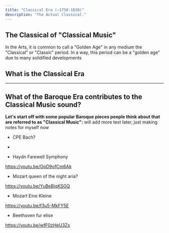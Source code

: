 ```yaml
---
title: "Classical Era (~1750-1820)"
description: "The Actual Classical."
---
```

## The Classical of "Classical Music"
In the Arts, it is common to call a "Golden Age" in any medium the "Classical" or "Classic" period. In a way, this period can be a "golden age" due to many solidified developments 


## What is the Classical Era


---

## What of the Baroque Era contributes to the Classical Music sound? 

**Let's start off with some popular Baroque pieces people think about that are referred to as "Classical Music":**
will add more text later, just making notes for myself now

- CPE Bach?
- 

- Haydn Farewell Symphony

https://youtu.be/OpD9ofCm6Ak

- Mozart queen of the night aria?

https://youtu.be/YuBeBjqKSGQ

- Mozart Eine Kleine

https://youtu.be/f3u5-MkFY5E

- Beethoven fur elise

https://youtu.be/wfF0zHeU3Zs